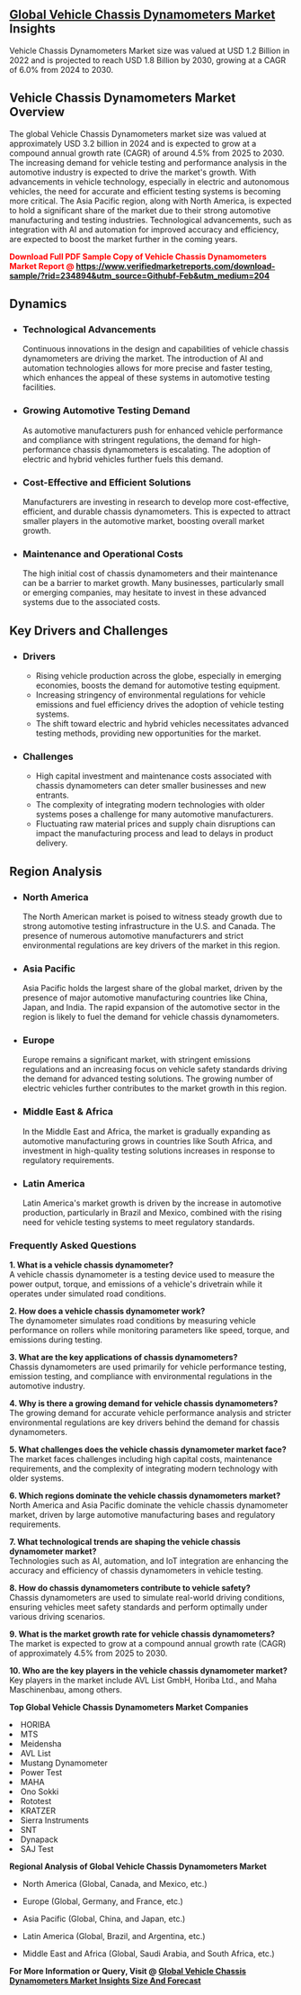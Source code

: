 <h2><a href="https://www.verifiedmarketreports.com/download-sample/?rid=234894&amp;utm_source=Githubf&amp;utm_medium=204" target="_blank">Global Vehicle Chassis Dynamometers Market</a> Insights</h2><p>Vehicle Chassis Dynamometers Market size was valued at USD 1.2 Billion in 2022 and is projected to reach USD 1.8 Billion by 2030, growing at a CAGR of 6.0% from 2024 to 2030.</p><p><h2>Vehicle Chassis Dynamometers Market Overview</h2> <p>The global Vehicle Chassis Dynamometers market size was valued at approximately USD 3.2 billion in 2024 and is expected to grow at a compound annual growth rate (CAGR) of around 4.5% from 2025 to 2030. The increasing demand for vehicle testing and performance analysis in the automotive industry is expected to drive the market's growth. With advancements in vehicle technology, especially in electric and autonomous vehicles, the need for accurate and efficient testing systems is becoming more critical. The Asia Pacific region, along with North America, is expected to hold a significant share of the market due to their strong automotive manufacturing and testing industries. Technological advancements, such as integration with AI and automation for improved accuracy and efficiency, are expected to boost the market further in the coming years.</p> <p><strong><p><span class=""><span style="color: #ff0000;"><strong>Download Full PDF Sample Copy of Vehicle Chassis Dynamometers Market Report</strong> @ </span><a href="https://www.verifiedmarketreports.com/download-sample/?rid=234894&amp;utm_source=Githubf-Feb&amp;utm_medium=204" target="_blank">https://www.verifiedmarketreports.com/download-sample/?rid=234894&amp;utm_source=Githubf-Feb&amp;utm_medium=204</a></span></p></strong></p> <h2>Dynamics</h2> <ul> <li><h3>Technological Advancements</h3>Continuous innovations in the design and capabilities of vehicle chassis dynamometers are driving the market. The introduction of AI and automation technologies allows for more precise and faster testing, which enhances the appeal of these systems in automotive testing facilities.</li> <li><h3>Growing Automotive Testing Demand</h3>As automotive manufacturers push for enhanced vehicle performance and compliance with stringent regulations, the demand for high-performance chassis dynamometers is escalating. The adoption of electric and hybrid vehicles further fuels this demand.</li> <li><h3>Cost-Effective and Efficient Solutions</h3>Manufacturers are investing in research to develop more cost-effective, efficient, and durable chassis dynamometers. This is expected to attract smaller players in the automotive market, boosting overall market growth.</li> <li><h3>Maintenance and Operational Costs</h3>The high initial cost of chassis dynamometers and their maintenance can be a barrier to market growth. Many businesses, particularly small or emerging companies, may hesitate to invest in these advanced systems due to the associated costs.</li> </ul> <h2>Key Drivers and Challenges</h2> <ul> <li><h3>Drivers</h3> <ul> <li>Rising vehicle production across the globe, especially in emerging economies, boosts the demand for automotive testing equipment.</li> <li>Increasing stringency of environmental regulations for vehicle emissions and fuel efficiency drives the adoption of vehicle testing systems.</li> <li>The shift toward electric and hybrid vehicles necessitates advanced testing methods, providing new opportunities for the market.</li> </ul> </li> <li><h3>Challenges</h3> <ul> <li>High capital investment and maintenance costs associated with chassis dynamometers can deter smaller businesses and new entrants.</li> <li>The complexity of integrating modern technologies with older systems poses a challenge for many automotive manufacturers.</li> <li>Fluctuating raw material prices and supply chain disruptions can impact the manufacturing process and lead to delays in product delivery.</li> </ul> </li> </ul> <h2>Region Analysis</h2> <ul> <li><h3>North America</h3>The North American market is poised to witness steady growth due to strong automotive testing infrastructure in the U.S. and Canada. The presence of numerous automotive manufacturers and strict environmental regulations are key drivers of the market in this region.</li> <li><h3>Asia Pacific</h3>Asia Pacific holds the largest share of the global market, driven by the presence of major automotive manufacturing countries like China, Japan, and India. The rapid expansion of the automotive sector in the region is likely to fuel the demand for vehicle chassis dynamometers.</li> <li><h3>Europe</h3>Europe remains a significant market, with stringent emissions regulations and an increasing focus on vehicle safety standards driving the demand for advanced testing solutions. The growing number of electric vehicles further contributes to the market growth in this region.</li> <li><h3>Middle East & Africa</h3>In the Middle East and Africa, the market is gradually expanding as automotive manufacturing grows in countries like South Africa, and investment in high-quality testing solutions increases in response to regulatory requirements.</li> <li><h3>Latin America</h3>Latin America's market growth is driven by the increase in automotive production, particularly in Brazil and Mexico, combined with the rising need for vehicle testing systems to meet regulatory standards.</li> </ul> <h3>Frequently Asked Questions</h3> <p><strong>1. What is a vehicle chassis dynamometer?</strong><br>A vehicle chassis dynamometer is a testing device used to measure the power output, torque, and emissions of a vehicle's drivetrain while it operates under simulated road conditions.</p> <p><strong>2. How does a vehicle chassis dynamometer work?</strong><br>The dynamometer simulates road conditions by measuring vehicle performance on rollers while monitoring parameters like speed, torque, and emissions during testing.</p> <p><strong>3. What are the key applications of chassis dynamometers?</strong><br>Chassis dynamometers are used primarily for vehicle performance testing, emission testing, and compliance with environmental regulations in the automotive industry.</p> <p><strong>4. Why is there a growing demand for vehicle chassis dynamometers?</strong><br>The growing demand for accurate vehicle performance analysis and stricter environmental regulations are key drivers behind the demand for chassis dynamometers.</p> <p><strong>5. What challenges does the vehicle chassis dynamometer market face?</strong><br>The market faces challenges including high capital costs, maintenance requirements, and the complexity of integrating modern technology with older systems.</p> <p><strong>6. Which regions dominate the vehicle chassis dynamometers market?</strong><br>North America and Asia Pacific dominate the vehicle chassis dynamometer market, driven by large automotive manufacturing bases and regulatory requirements.</p> <p><strong>7. What technological trends are shaping the vehicle chassis dynamometer market?</strong><br>Technologies such as AI, automation, and IoT integration are enhancing the accuracy and efficiency of chassis dynamometers in vehicle testing.</p> <p><strong>8. How do chassis dynamometers contribute to vehicle safety?</strong><br>Chassis dynamometers are used to simulate real-world driving conditions, ensuring vehicles meet safety standards and perform optimally under various driving scenarios.</p> <p><strong>9. What is the market growth rate for vehicle chassis dynamometers?</strong><br>The market is expected to grow at a compound annual growth rate (CAGR) of approximately 4.5% from 2025 to 2030.</p> <p><strong>10. Who are the key players in the vehicle chassis dynamometer market?</strong><br>Key players in the market include AVL List GmbH, Horiba Ltd., and Maha Maschinenbau, among others.</p> </p><p><strong>Top Global Vehicle Chassis Dynamometers Market Companies</strong></p><div data-test-id=""><p><li>HORIBA</li><li> MTS</li><li> Meidensha</li><li> AVL List</li><li> Mustang Dynamometer</li><li> Power Test</li><li> MAHA</li><li> Ono Sokki</li><li> Rototest</li><li> KRATZER</li><li> Sierra Instruments</li><li> SNT</li><li> Dynapack</li><li> SAJ Test</li></p><div><strong>Regional Analysis of&nbsp;Global Vehicle Chassis Dynamometers Market</strong></div><ul><li dir="ltr"><p dir="ltr">North America&nbsp;(Global, Canada, and Mexico, etc.)</p></li><li dir="ltr"><p dir="ltr">Europe (Global, Germany, and France, etc.)</p></li><li dir="ltr"><p dir="ltr">Asia Pacific&nbsp;(Global, China, and Japan, etc.)</p></li><li dir="ltr"><p dir="ltr">Latin America&nbsp;(Global, Brazil, and Argentina, etc.)</p></li><li dir="ltr">Middle East and Africa&nbsp;(Global, Saudi Arabia, and South Africa, etc.)</li></ul><p><strong>For More Information or Query, Visit @&nbsp;</strong><strong><a href="https://www.verifiedmarketreports.com/product/vehicle-chassis-dynamometers-market/?utm_source=Githubf&amp;utm_medium=204" target="_blank">Global Vehicle Chassis Dynamometers Market Insights Size And Forecast</a></strong></p></div>
